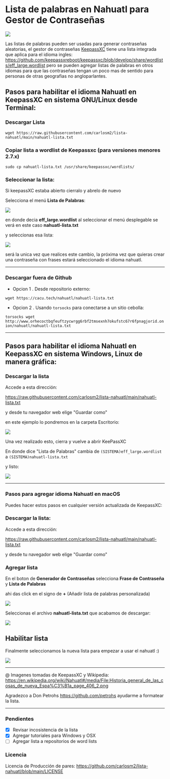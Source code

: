 # Lista de palabras en Nahuatl para Gestor de Contraseñas

![](<https://cacu.tech/img/Historia_general_de_las_cosas_de_nueva_Espa%C3%B1a_page_406_md.jpg>)

Las listas de palabras pueden ser usadas para generar contraseñas aleatorias, el gestor de contraseñas [KeepassXC](https://keepassxc.org/) tiene una lista integrada que aplica para el idioma ingles: https://github.com/keepassxreboot/keepassxc/blob/develop/share/wordlists/eff_large.wordlist pero se pueden agregar listas de palabras en otros idiomas para que las contraseñas tengan un poco mas de sentido para personas de otras geografias no angloparlantes.


## Pasos para habilitar el idioma Nahuatl en KeepassXC en sistema GNU/Linux desde Terminal:

### Descargar Lista

`wget https://raw.githubusercontent.com/carlosm2/lista-nahuatl/main/nahuatl-lista.txt`

### Copiar lista a wordlist de Keepassxc (para versiones menores 2.7.x)

`sudo cp nahuatl-lista.txt /usr/share/keepassxc/wordlists/`

### Seleccionar la lista:

Si keepassXC estaba abierto cierralo y abrelo de nuevo

Selecciona el menú **Lista de Palabras**:

![](<https://cacu.tech/img/kipas1.png>)

en donde decia **eff_large.wordlist** al seleccionar el menú desplegable se verá en este caso **nahuatl-lista.txt**

y seleccionas esa lista:

![](<https://cacu.tech/img/kipas2.png>)

será la unica vez que realices este cambio, la próxima vez que quieras crear una contraseña con frases estará seleccionado el idioma nahuatl.


---
### Descargar fuera de Github

* Opcion 1 . Desde repositorio externo:

`wget https://cacu.tech/nahuatl/nahuatl-lista.txt`

* Opcion 2 . Usando `torsocks` para conectarse a un sitio cebolla:

`torsocks wget http://www.orhecoctbqfeuftzycwrgg6rbf2tmsexnh7okufstc67r6fpnagjorid.onion/nahuatl/nahuatl-lista.txt`

------


## Pasos para habilitar el idioma Nahuatl en KeepassXC en sistema Windows, Linux de manera gráfica:


### Descargar la lista 

Accede a esta dirección:

https://raw.githubusercontent.com/carlosm2/lista-nahuatl/main/nahuatl-lista.txt

y desde tu navegador web elige "Guardar como" 

en este ejemplo lo pondremos en la carpeta Escritorio:

![](<https://cacu.tech/img/guardalistaesc.png>)

Una vez realizado esto, cierra y vuelve a abrir KeePassXC

En donde dice "Lista de Palabras" cambia de `(SISTEMA)eff_large.wordlist` a `(SISTEMA)nahuatl-lista.txt`

y listo:


![](<https://cacu.tech/img/kipaswin.gif>)


---

### Pasos para agregar idioma Nahuatl en macOS


Puedes hacer estos pasos en cualquier versión actualizada de KeepassXC:

### Descargar la lista:

Accede a esta dirección:

https://raw.githubusercontent.com/carlosm2/lista-nahuatl/main/nahuatl-lista.txt

y desde tu navegador web elige "Guardar como" 

### Agregar lista

En el boton de **Generador de Contraseñas** selecciona **Frase de Contraseña** y **Lista de Palabras** 

ahi das click en el signo de **+** (Añadir lista de palabras personalizada)

![](<https://cacu.tech/img/anadelistamac1.png>)

Seleccionas el archivo **nahuatl-lista.txt** que acabamos de descargar:

![](<https://cacu.tech/img/descargalistamac.png>)

## Habilitar lista

Finalmente seleccionamos la nueva lista para empezar a usar el nahuatl :)

![](<https://cacu.tech/img/anadelistamac2.png>)


---

@ Imagenes tomadas de KeepassXC y Wikipedia: https://en.wikipedia.org/wiki/Nahuatl#/media/File:Historia_general_de_las_cosas_de_nueva_Espa%C3%B1a_page_406_2.png


Agradezco a Don Petrohs https://github.com/petrohs ayudarme a formatear la lista.

---

### Pendientes

- [x] Revisar incosistencia de la lista
- [x] Agregar tutoriales para Windows y OSX
- [ ] Agregar lista a repositorios de word lists

### Licencia
Licencia de Producción de pares: https://github.com/carlosm2/lista-nahuatl/blob/main/LICENSE
